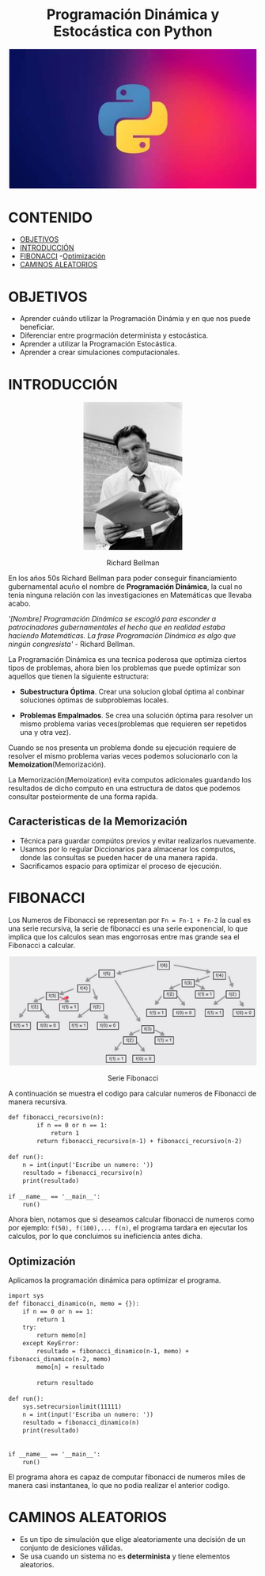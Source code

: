 <div align="center">
  <h1>Programación Dinámica y Estocástica con Python</h1>
</div>

<div align="center"> 
  <img src="img_readme/OIP.jpg" width="500">
</div>

# CONTENIDO
- [OBJETIVOS](#OBJETIVOS)
- [INTRODUCCIÓN](#INTRODUCCIÓN)
- [FIBONACCI](#FIBONACCI)
	-[Optimización](#Optimización)
- [CAMINOS ALEATORIOS](#CAMINOS-ALEATORIOS)

# OBJETIVOS
- Aprender cuándo utilizar la Programación Dinámia y en que nos puede beneficiar.
- Diferenciar entre progrmación determinista y estocástica.
- Aprender a utilizar la Programación Estocástica.
- Aprender a crear simulaciones computacionales.

# INTRODUCCIÓN

<div align="center"> 
  <img src="img_readme/Richard_Bellman.jpg" width="200">
  <p>Richard Bellman</p>
</div>

En los años 50s Richard Bellman para poder conseguir financiamiento gubernamental acuño el nombre de 
**Programación Dinámica**, la cual no tenia ninguna relación con las investigaciones en Matemáticas que llevaba acabo.

_'[Nombre] Programación Dinámica se escogió para esconder a patrocinadores gubernamentales el hecho que en realidad estaba haciendo Matemáticas. La frase Programación Dinámica es algo que ningún congresista'_ - Richard Bellman.

La Programación Dinámica es una tecnica poderosa que optimiza ciertos tipos de problemas, ahora bien los problemas que puede optimizar son aquellos que tienen la siguiente estructura:

- **Subestructura Óptima**. Crear una solucion global óptima al conbinar soluciones óptimas de subproblemas locales.

- **Problemas Empalmados**. Se crea una solución óptima para resolver un mismo problema varias veces(problemas que requieren ser repetidos una y otra vez).

Cuando se nos presenta un problema donde su ejecución requiere de resolver el mismo problema varias veces podemos solucionarlo con la **Memoization**(Memorización).

La Memorización(Memoization) evita computos adicionales guardando los resultados de dicho computo en una estructura de datos que podemos consultar posteiormente de una forma rapida.
<h2>
	Caracteristicas de la Memorización
</h2>

- Técnica para guardar compútos previos y evitar realizarlos nuevamente.
- Usamos por lo regular Diccionarios para almacenar los computos, donde las consultas se pueden hacer de una manera rapida.
- Sacrificamos espacio para optimizar el proceso de ejecución.

# FIBONACCI

Los Numeros de Fibonacci se representan por `Fn = Fn-1 + Fn-2` la cual es una serie recursiva, la serie de fibonacci es una serie exponencial, lo que implica que los calculos sean mas engorrosas entre mas grande sea el Fibonacci a calcular.

<div align="center">
  <img src="img_readme/fibonacci.png" width="500">
  <p>Serie Fibonacci</p>
</div>

A continuación se muestra el codigo para calcular numeros de Fibonacci de manera recursiva.

```
def fibonacci_recursivo(n):
        if n == 0 or n == 1:
            return 1
        return fibonacci_recursivo(n-1) + fibonacci_recursivo(n-2)

def run():
    n = int(input('Escribe un numero: '))
    resultado = fibonacci_recursivo(n)
    print(resultado)

if __name__ == '__main__':
    run()
```

Ahora bien, notamos que si deseamos calcular fibonacci de numeros como por ejemplo: `f(50), f(100),... f(n)`, el programa tardara en ejecutar los calculos, por lo que concluimos su ineficiencia antes dicha.
<h2>
Optimización
</h2>
Aplicamos la programación dinámica para optimizar el programa.

```
import sys
def fibonacci_dinamico(n, memo = {}):
    if n == 0 or n == 1:
        return 1
    try:
        return memo[n]
    except KeyError:
        resultado = fibonacci_dinamico(n-1, memo) + fibonacci_dinamico(n-2, memo)
        memo[n] = resultado

        return resultado

def run():
    sys.setrecursionlimit(11111)
    n = int(input('Escriba un numero: '))
    resultado = fibonacci_dinamico(n)
    print(resultado)


if __name__ == '__main__':
    run() 
```

El programa ahora es capaz de computar fibonacci de numeros miles de manera casi instantanea, lo que no podia realizar el anterior codigo.

# CAMINOS ALEATORIOS

- Es un tipo de simulación que elige aleatoriamente una decisión de un conjunto de desiciones válidas.
- Se usa cuando un sistema no es **determinista** y tiene elementos aleatorios.

